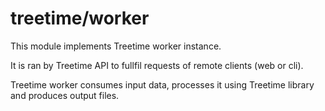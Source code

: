 # treetime/worker

This module implements Treetime worker instance.

It is ran by Treetime API to fullfil requests of remote clients (web or cli).

Treetime worker consumes input data, processes it using Treetime library and 
produces output files. 
